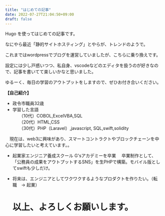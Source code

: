 ```yaml
---
title: "はじめての記事"
date: 2022-07-27T21:04:50+09:00
draft: false
---
```


Hugo を使ってはじめての記事です。

<!--more-->

なにやら最近「静的サイトホスティング」とやらが、トレンドのようで。

これまではwordpressでブログを運営していましたが、こちらに乗り換えです。

設定には少し戸惑いつつ、私自身、vscodeなどのエディタを扱うのが好きなので、記事を書いてて楽しいかなと思いました。

ゆるーく、毎日の学習のアウトプットをしますので、ぜひお付き合いください。

**【自己紹介】**
- 政令市職員32歳
- 学習した言語  
　　（10代）COBOL,ExcelVBA,SQL  
　　（20代）HTML,CSS  
　　（30代）PHP（Laravel）,javascript, SQL,swift,solidity　　

　現在は、web3に興味があり、スマートコントラクトやブロックチェーンを中心に学習したいと考えています。。

- 起業家エンジニア養成スクール G'sアカデミーを卒業
　卒業制作として、「公務員の成果をアウトプットするSNS」を生PHPで構築。モバイル版としてswiftも少しだけ。

- 将来は、エンジニアとしてワクワクするようなプロダクトを作りたい。（転職　→ 起業）  
  
  # 以上、よろしくお願いします。